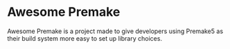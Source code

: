 # Awesome Premake
Awesome Premake is a project made to give developers using Premake5 as their build system more easy to set up library choices.
